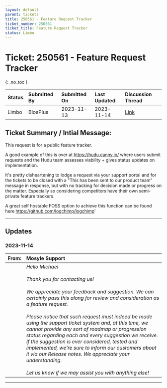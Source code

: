 ```yaml
---
layout: default
parent: tickets
title: 250561 - Feature Request Tracker
ticket_number: 250561
ticket_title: Feature Request Tracker
status: Limbo
---
```


# Ticket: 250561 - Feature Request Tracker
{: .no_toc }
  
| Status | Submitted By | Submitted On | Last Updated | Discussion Thread |
|:---|:---|:---|:---|:---|
| Limbo | BiosPlus | 2023-11-13 | 2023-11-14 | [Link]() |

## Ticket Summary / Intial Message:

This request is for a public feature tracker.

A good example of this is over at https://hudu.canny.io/ where users submit requests and the Hudu team assesses viability + gives status updates on implementation.

It's pretty disheartening to lodge a request via your support portal and for the tickets to be closed with a "This has been sent to our product team" message in response, but with no tracking for decision made or progress on the matter. Especially so considering competitors have their own semi-private feature trackers.

A great self hostable FOSS option to achieve this function can be found here https://github.com/logchimp/logchimp'

---

## Updates

<!-- 
Please do descending order for recency, oldest -> most recent
Replace line breaks with <br><br> tags

Quick template:
### Date YYYY-MM-DD

|From: | Mosyle Support |
|:---|:---|
|| *Paragraph 1<br><br>Paragraph 2<br><br>Paragraph 3<br><br>.* |

-->

### 2023-11-14

| From: | Mosyle Support |
|:---|:---|
|| *Hello Michael<br><br>Thank you for contacting us!<br><br>We appreciate your feedback and suggestion. We can certainly pass this along for review and consideration as a feature request.<br><br>Please notice that such request must indeed be made using the support ticket system and, at this time, we cannot provide any sort of roadmap or progression status regarding each and every suggestion we receive. If the suggestion is ever considered, tested and implemented, we're sure to inform our customers about it via our Release notes. We appreciate your understanding.<br><br>Let us know if we may assist you with anything else!* |

---
